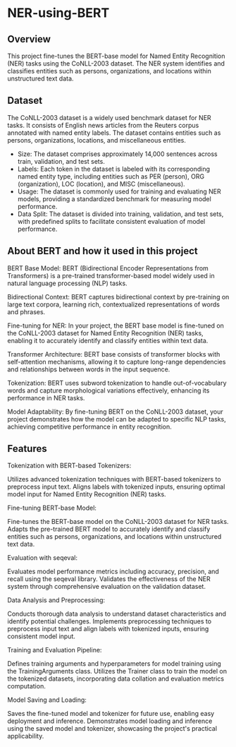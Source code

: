 # NER-using-BERT

## Overview
This project fine-tunes the BERT-base model for Named Entity Recognition (NER) tasks using the CoNLL-2003 dataset. The NER system identifies and classifies entities such as persons, organizations, and locations within unstructured text data.

## Dataset
The CoNLL-2003 dataset is a widely used benchmark dataset for NER tasks. It consists of English news articles from the Reuters corpus annotated with named entity labels. The dataset contains entities such as persons, organizations, locations, and miscellaneous entities.

* Size: The dataset comprises approximately 14,000 sentences across train, validation, and test sets.
* Labels: Each token in the dataset is labeled with its corresponding named entity type, including entities such as PER (person), ORG (organization), LOC (location), and MISC (miscellaneous).
* Usage: The dataset is commonly used for training and evaluating NER models, providing a standardized benchmark for measuring model performance.
* Data Split: The dataset is divided into training, validation, and test sets, with predefined splits to facilitate consistent evaluation of model performance.

## About BERT and how it used in this project

BERT Base Model:
BERT (Bidirectional Encoder Representations from Transformers) is a pre-trained transformer-based model widely used in natural language processing (NLP) tasks.

Bidirectional Context:
BERT captures bidirectional context by pre-training on large text corpora, learning rich, contextualized representations of words and phrases.

Fine-tuning for NER:
In your project, the BERT base model is fine-tuned on the CoNLL-2003 dataset for Named Entity Recognition (NER) tasks, enabling it to accurately identify and classify entities within text data.

Transformer Architecture:
BERT base consists of transformer blocks with self-attention mechanisms, allowing it to capture long-range dependencies and relationships between words in the input sequence.

Tokenization:
BERT uses subword tokenization to handle out-of-vocabulary words and capture morphological variations effectively, enhancing its performance in NER tasks.

Model Adaptability:
By fine-tuning BERT on the CoNLL-2003 dataset, your project demonstrates how the model can be adapted to specific NLP tasks, achieving competitive performance in entity recognition.

## Features

Tokenization with BERT-based Tokenizers:

Utilizes advanced tokenization techniques with BERT-based tokenizers to preprocess input text.
Aligns labels with tokenized inputs, ensuring optimal model input for Named Entity Recognition (NER) tasks.

Fine-tuning BERT-base Model:

Fine-tunes the BERT-base model on the CoNLL-2003 dataset for NER tasks.
Adapts the pre-trained BERT model to accurately identify and classify entities such as persons, organizations, and locations within unstructured text data.

Evaluation with seqeval:

Evaluates model performance metrics including accuracy, precision, and recall using the seqeval library.
Validates the effectiveness of the NER system through comprehensive evaluation on the validation dataset.

Data Analysis and Preprocessing:

Conducts thorough data analysis to understand dataset characteristics and identify potential challenges.
Implements preprocessing techniques to preprocess input text and align labels with tokenized inputs, ensuring consistent model input.

Training and Evaluation Pipeline:

Defines training arguments and hyperparameters for model training using the TrainingArguments class.
Utilizes the Trainer class to train the model on the tokenized datasets, incorporating data collation and evaluation metrics computation.

Model Saving and Loading:

Saves the fine-tuned model and tokenizer for future use, enabling easy deployment and inference.
Demonstrates model loading and inference using the saved model and tokenizer, showcasing the project's practical applicability.

